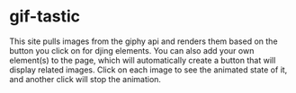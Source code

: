 # gif-tastic
This site pulls images from the giphy api and renders them based on the button you click on for djing elements. You can also add your own element(s) to the page, which will automatically create a button that will display related images. Click on each image to see the animated state of it, and another click will stop the animation.
